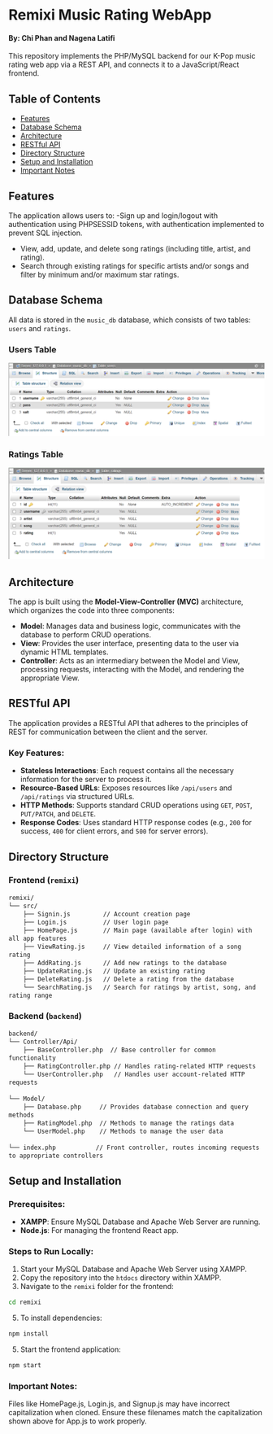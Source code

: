# Remixi Music Rating WebApp

#### By: Chi Phan and Nagena Latifi

This repository implements the PHP/MySQL backend for our K-Pop music rating web app via a REST API, and connects it to a JavaScript/React frontend. 

## Table of Contents
- [Features](#features)
- [Database Schema](#database-schema)
- [Architecture](#architecture)
- [RESTful API](#restful-api)
- [Directory Structure](#directory-structure)
- [Setup and Installation](#setup-and-installation)
- [Important Notes](#important-notes)

## Features
The application allows users to:
-Sign up and login/logout with authentication using PHPSESSID tokens, with authentication implemented to prevent SQL injection.
- View, add, update, and delete song ratings (including title, artist, and rating).
- Search through existing ratings for specific artists and/or songs and filter by minimum and/or maximum star ratings.

## Database Schema
All data is stored in the `music_db` database, which consists of two tables: `users` and `ratings`.

### Users Table
![Users Table](images/users_table.png)

### Ratings Table
![Ratings Table](images/ratings_table.png)

## Architecture
The app is built using the **Model-View-Controller (MVC)** architecture, which organizes the code into three components:

- **Model**: Manages data and business logic, communicates with the database to perform CRUD operations.
- **View**: Provides the user interface, presenting data to the user via dynamic HTML templates.
- **Controller**: Acts as an intermediary between the Model and View, processing requests, interacting with the Model, and rendering the appropriate View.

## RESTful API
The application provides a RESTful API that adheres to the principles of REST for communication between the client and the server.

### Key Features:
- **Stateless Interactions**: Each request contains all the necessary information for the server to process it.
- **Resource-Based URLs**: Exposes resources like `/api/users` and `/api/ratings` via structured URLs.
- **HTTP Methods**: Supports standard CRUD operations using `GET`, `POST`, `PUT/PATCH`, and `DELETE`.
- **Response Codes**: Uses standard HTTP response codes (e.g., `200` for success, `400` for client errors, and `500` for server errors).

## Directory Structure

### Frontend (`remixi`)
```plaintext
remixi/
└── src/
    ├── Signin.js         // Account creation page
    ├── Login.js          // User login page
    ├── HomePage.js       // Main page (available after login) with all app features
    ├── ViewRating.js     // View detailed information of a song rating
    ├── AddRating.js      // Add new ratings to the database
    ├── UpdateRating.js   // Update an existing rating
    ├── DeleteRating.js   // Delete a rating from the database
    └── SearchRating.js   // Search for ratings by artist, song, and rating range
```

### Backend (`backend`)
```plaintext
backend/
└── Controller/Api/
    ├── BaseController.php  // Base controller for common functionality
    ├── RatingController.php // Handles rating-related HTTP requests
    └── UserController.php   // Handles user account-related HTTP requests

└── Model/
    ├── Database.php     // Provides database connection and query methods
    ├── RatingModel.php  // Methods to manage the ratings data
    └── UserModel.php    // Methods to manage the user data

└── index.php           // Front controller, routes incoming requests to appropriate controllers
```

## Setup and Installation

### Prerequisites:
- **XAMPP**: Ensure MySQL Database and Apache Web Server are running.
- **Node.js**: For managing the frontend React app.

### Steps to Run Locally:

1. Start your MySQL Database and Apache Web Server using XAMPP.
2. Copy the repository into the `htdocs` directory within XAMPP.
3. Navigate to the `remixi` folder for the frontend:
```bash
cd remixi
```
5. To install dependencies:
```bash
npm install
```
5. Start the frontend application:
```bash
npm start
```

### Important Notes:
Files like HomePage.js, Login.js, and Signup.js may have incorrect capitalization when cloned. Ensure these filenames match the capitalization shown above for App.js to work properly.

